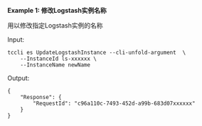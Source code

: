 **Example 1: 修改Logstash实例名称**

用以修改指定Logstash实例的名称

Input: 

```
tccli es UpdateLogstashInstance --cli-unfold-argument  \
    --InstanceId ls-xxxxxx \
    --InstanceName newName
```

Output: 
```
{
    "Response": {
        "RequestId": "c96a110c-7493-452d-a99b-683d07xxxxxx"
    }
}
```

